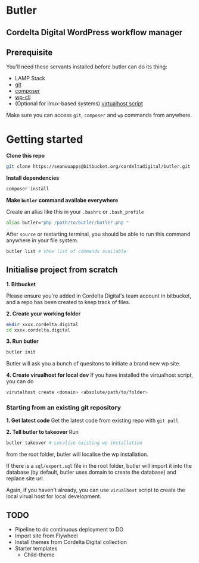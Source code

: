 # Butler

## Cordelta Digital WordPress workflow manager

## Prerequisite

You'll need these servants installed before butler can do its thing:

- LAMP Stack
- [git](https://git-scm.com/)
- [composer](https://getcomposer.org/)
- [wp-cli](https://wp-cli.org/)
- (Optional for linux-based systems) [virtualhost script](https://github.com/RoverWire/virtualhost)

Make sure you can access `git`, `composer` and `wp` commands from anywhere.

# Getting started

**Clone this repo**

```bash
git clone https://seanwuapps@bitbucket.org/cordeltadigital/butler.git
```

**Install dependencies**

```bash
composer install
```

**Make `butler` command availabe everywhere**

Create an alias like this in your `.bashrc` or `.bash_profile`

```bash
alias butler="php /path/to/butler/butler.php "
```

After `source` or restarting terminal, you should be able to run this command anywhere in your file system.

```bash
butler list # show list of commands available
```

## Initialise project from scratch

**1. Bitbucket**

Please ensure you're added in Cordelta Digital's team account in bitbucket, and a repo has been created to keep track of files.

**2. Create your working folder**

```bash
mkdir xxxx.cordelta.digital
cd xxxx.cordelta.digital
```

**3. Run butler**

```bash
butler init
```

Butler will ask you a bunch of quesitons to initiate a brand new wp site.

**4. Create virualhost for local dev**
If you have installed the virtualhost script, you can do

```bash
virutalhost create <domain> <absolute/path/to/folder>
```

### Starting from an existing git repository

**1. Get latest code**
Get the latest code from existing repo with `git pull`

**2. Tell butler to takeover**
Run

```bash
butler takeover # Localise existing wp installation
```

from the root folder, butler will localise the wp installation.

If there is a `sql/export.sql` file in the root folder, butler will import it into the database (by default, butler uses domain to create the database) and replace site url.

Again, if you haven't already, you can use `virualhost` script to create the local virual host for local development.

## TODO

- Pipeline to do continuous deployment to DO
- Import site from Flywheel
- Install themes from Cordelta Digital collection
- Starter templates
  - Child-theme

